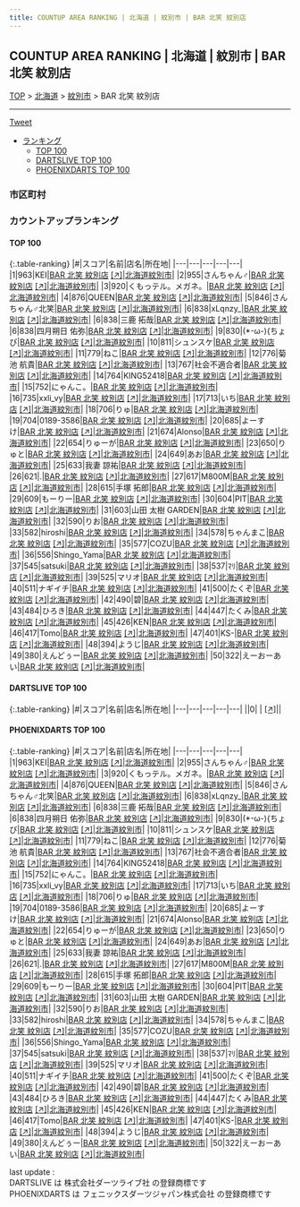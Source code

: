 ```yaml
---
title: COUNTUP AREA RANKING | 北海道 | 紋別市 | BAR 北笑 紋別店
---
```

## COUNTUP AREA RANKING | 北海道 | 紋別市 | BAR 北笑 紋別店

[TOP](/darts/rank/) > [北海道](/darts/rank/北海道/) > [紋別市](/darts/rank/北海道/紋別市/) > BAR 北笑 紋別店

___

<a href="https://twitter.com/share?ref_src=twsrc%5Etfw" data-text="COUNTUP AREA RANKING | 北海道紋別市BAR 北笑 紋別店" class="twitter-share-button" data-hashtags="DARTSLIVE,PHOENIXDARTS,darts,ダーツ" data-show-count="false">Tweet</a>

* [ランキング](#カウントアップランキング)
    * [TOP 100](#top-100)
    * [DARTSLIVE TOP 100](#dartslive-top-100)
    * [PHOENIXDARTS TOP 100](#phoenixdarts-top-100)

### 市区町村

<ul>

</ul>

### カウントアップランキング

#### TOP 100



{:.table-ranking}
|#|スコア|名前|店名|所在地|
|---|---|---|---|---|
|1|963|<span class="rank-name-pd">KEI</span>|<a href="/darts/rank/shops/89933.html">BAR 北笑 紋別店</a> <a href="https://vs.phoenixdarts.com/jp/shop/shopDetailInfo/s_89933?s_seq=89933">[↗]</a>|<a href="/darts/rank/北海道/紋別市">北海道紋別市</a>|
|2|955|<span class="rank-name-pd">さんちゃん♂</span>|<a href="/darts/rank/shops/89933.html">BAR 北笑 紋別店</a> <a href="https://vs.phoenixdarts.com/jp/shop/shopDetailInfo/s_89933?s_seq=89933">[↗]</a>|<a href="/darts/rank/北海道/紋別市">北海道紋別市</a>|
|3|920|<span class="rank-name-pd">くもっテル。メガネ。</span>|<a href="/darts/rank/shops/89933.html">BAR 北笑 紋別店</a> <a href="https://vs.phoenixdarts.com/jp/shop/shopDetailInfo/s_89933?s_seq=89933">[↗]</a>|<a href="/darts/rank/北海道/紋別市">北海道紋別市</a>|
|4|876|<span class="rank-name-pd">QUEEN</span>|<a href="/darts/rank/shops/89933.html">BAR 北笑 紋別店</a> <a href="https://vs.phoenixdarts.com/jp/shop/shopDetailInfo/s_89933?s_seq=89933">[↗]</a>|<a href="/darts/rank/北海道/紋別市">北海道紋別市</a>|
|5|846|<span class="rank-name-pd">さんちゃん♂北笑</span>|<a href="/darts/rank/shops/89933.html">BAR 北笑 紋別店</a> <a href="https://vs.phoenixdarts.com/jp/shop/shopDetailInfo/s_89933?s_seq=89933">[↗]</a>|<a href="/darts/rank/北海道/紋別市">北海道紋別市</a>|
|6|838|<span class="rank-name-pd">xLqnzy_</span>|<a href="/darts/rank/shops/89933.html">BAR 北笑 紋別店</a> <a href="https://vs.phoenixdarts.com/jp/shop/shopDetailInfo/s_89933?s_seq=89933">[↗]</a>|<a href="/darts/rank/北海道/紋別市">北海道紋別市</a>|
|6|838|<span class="rank-name-pd"><span class="pro-icon-pd"></span>三鹿 拓哉</span>|<a href="/darts/rank/shops/89933.html">BAR 北笑 紋別店</a> <a href="https://vs.phoenixdarts.com/jp/shop/shopDetailInfo/s_89933?s_seq=89933">[↗]</a>|<a href="/darts/rank/北海道/紋別市">北海道紋別市</a>|
|6|838|<span class="rank-name-pd">四月朔日 佑弥</span>|<a href="/darts/rank/shops/89933.html">BAR 北笑 紋別店</a> <a href="https://vs.phoenixdarts.com/jp/shop/shopDetailInfo/s_89933?s_seq=89933">[↗]</a>|<a href="/darts/rank/北海道/紋別市">北海道紋別市</a>|
|9|830|<span class="rank-name-pd">(*-ω-){ちょび</span>|<a href="/darts/rank/shops/89933.html">BAR 北笑 紋別店</a> <a href="https://vs.phoenixdarts.com/jp/shop/shopDetailInfo/s_89933?s_seq=89933">[↗]</a>|<a href="/darts/rank/北海道/紋別市">北海道紋別市</a>|
|10|811|<span class="rank-name-pd">シュンスケ</span>|<a href="/darts/rank/shops/89933.html">BAR 北笑 紋別店</a> <a href="https://vs.phoenixdarts.com/jp/shop/shopDetailInfo/s_89933?s_seq=89933">[↗]</a>|<a href="/darts/rank/北海道/紋別市">北海道紋別市</a>|
|11|779|<span class="rank-name-pd">ねこ</span>|<a href="/darts/rank/shops/89933.html">BAR 北笑 紋別店</a> <a href="https://vs.phoenixdarts.com/jp/shop/shopDetailInfo/s_89933?s_seq=89933">[↗]</a>|<a href="/darts/rank/北海道/紋別市">北海道紋別市</a>|
|12|776|<span class="rank-name-pd">菊池 航貴</span>|<a href="/darts/rank/shops/89933.html">BAR 北笑 紋別店</a> <a href="https://vs.phoenixdarts.com/jp/shop/shopDetailInfo/s_89933?s_seq=89933">[↗]</a>|<a href="/darts/rank/北海道/紋別市">北海道紋別市</a>|
|13|767|<span class="rank-name-pd">社会不適合者</span>|<a href="/darts/rank/shops/89933.html">BAR 北笑 紋別店</a> <a href="https://vs.phoenixdarts.com/jp/shop/shopDetailInfo/s_89933?s_seq=89933">[↗]</a>|<a href="/darts/rank/北海道/紋別市">北海道紋別市</a>|
|14|764|<span class="rank-name-pd">KING52418</span>|<a href="/darts/rank/shops/89933.html">BAR 北笑 紋別店</a> <a href="https://vs.phoenixdarts.com/jp/shop/shopDetailInfo/s_89933?s_seq=89933">[↗]</a>|<a href="/darts/rank/北海道/紋別市">北海道紋別市</a>|
|15|752|<span class="rank-name-pd">にゃんこ。</span>|<a href="/darts/rank/shops/89933.html">BAR 北笑 紋別店</a> <a href="https://vs.phoenixdarts.com/jp/shop/shopDetailInfo/s_89933?s_seq=89933">[↗]</a>|<a href="/darts/rank/北海道/紋別市">北海道紋別市</a>|
|16|735|<span class="rank-name-pd">xxli_vy</span>|<a href="/darts/rank/shops/89933.html">BAR 北笑 紋別店</a> <a href="https://vs.phoenixdarts.com/jp/shop/shopDetailInfo/s_89933?s_seq=89933">[↗]</a>|<a href="/darts/rank/北海道/紋別市">北海道紋別市</a>|
|17|713|<span class="rank-name-pd">いち</span>|<a href="/darts/rank/shops/89933.html">BAR 北笑 紋別店</a> <a href="https://vs.phoenixdarts.com/jp/shop/shopDetailInfo/s_89933?s_seq=89933">[↗]</a>|<a href="/darts/rank/北海道/紋別市">北海道紋別市</a>|
|18|706|<span class="rank-name-pd">りゅ</span>|<a href="/darts/rank/shops/89933.html">BAR 北笑 紋別店</a> <a href="https://vs.phoenixdarts.com/jp/shop/shopDetailInfo/s_89933?s_seq=89933">[↗]</a>|<a href="/darts/rank/北海道/紋別市">北海道紋別市</a>|
|19|704|<span class="rank-name-pd">0189-3586</span>|<a href="/darts/rank/shops/89933.html">BAR 北笑 紋別店</a> <a href="https://vs.phoenixdarts.com/jp/shop/shopDetailInfo/s_89933?s_seq=89933">[↗]</a>|<a href="/darts/rank/北海道/紋別市">北海道紋別市</a>|
|20|685|<span class="rank-name-pd">よーすけ</span>|<a href="/darts/rank/shops/89933.html">BAR 北笑 紋別店</a> <a href="https://vs.phoenixdarts.com/jp/shop/shopDetailInfo/s_89933?s_seq=89933">[↗]</a>|<a href="/darts/rank/北海道/紋別市">北海道紋別市</a>|
|21|674|<span class="rank-name-pd">Alonso</span>|<a href="/darts/rank/shops/89933.html">BAR 北笑 紋別店</a> <a href="https://vs.phoenixdarts.com/jp/shop/shopDetailInfo/s_89933?s_seq=89933">[↗]</a>|<a href="/darts/rank/北海道/紋別市">北海道紋別市</a>|
|22|654|<span class="rank-name-pd">りゅーが</span>|<a href="/darts/rank/shops/89933.html">BAR 北笑 紋別店</a> <a href="https://vs.phoenixdarts.com/jp/shop/shopDetailInfo/s_89933?s_seq=89933">[↗]</a>|<a href="/darts/rank/北海道/紋別市">北海道紋別市</a>|
|23|650|<span class="rank-name-pd">りゅと</span>|<a href="/darts/rank/shops/89933.html">BAR 北笑 紋別店</a> <a href="https://vs.phoenixdarts.com/jp/shop/shopDetailInfo/s_89933?s_seq=89933">[↗]</a>|<a href="/darts/rank/北海道/紋別市">北海道紋別市</a>|
|24|649|<span class="rank-name-pd">あお</span>|<a href="/darts/rank/shops/89933.html">BAR 北笑 紋別店</a> <a href="https://vs.phoenixdarts.com/jp/shop/shopDetailInfo/s_89933?s_seq=89933">[↗]</a>|<a href="/darts/rank/北海道/紋別市">北海道紋別市</a>|
|25|633|<span class="rank-name-pd">我妻 諒祐</span>|<a href="/darts/rank/shops/89933.html">BAR 北笑 紋別店</a> <a href="https://vs.phoenixdarts.com/jp/shop/shopDetailInfo/s_89933?s_seq=89933">[↗]</a>|<a href="/darts/rank/北海道/紋別市">北海道紋別市</a>|
|26|621|<span class="rank-name-pd">.</span>|<a href="/darts/rank/shops/89933.html">BAR 北笑 紋別店</a> <a href="https://vs.phoenixdarts.com/jp/shop/shopDetailInfo/s_89933?s_seq=89933">[↗]</a>|<a href="/darts/rank/北海道/紋別市">北海道紋別市</a>|
|27|617|<span class="rank-name-pd">M800M</span>|<a href="/darts/rank/shops/89933.html">BAR 北笑 紋別店</a> <a href="https://vs.phoenixdarts.com/jp/shop/shopDetailInfo/s_89933?s_seq=89933">[↗]</a>|<a href="/darts/rank/北海道/紋別市">北海道紋別市</a>|
|28|615|<span class="rank-name-pd">手塚 拓郎</span>|<a href="/darts/rank/shops/89933.html">BAR 北笑 紋別店</a> <a href="https://vs.phoenixdarts.com/jp/shop/shopDetailInfo/s_89933?s_seq=89933">[↗]</a>|<a href="/darts/rank/北海道/紋別市">北海道紋別市</a>|
|29|609|<span class="rank-name-pd">もーりー</span>|<a href="/darts/rank/shops/89933.html">BAR 北笑 紋別店</a> <a href="https://vs.phoenixdarts.com/jp/shop/shopDetailInfo/s_89933?s_seq=89933">[↗]</a>|<a href="/darts/rank/北海道/紋別市">北海道紋別市</a>|
|30|604|<span class="rank-name-pd">PIT</span>|<a href="/darts/rank/shops/89933.html">BAR 北笑 紋別店</a> <a href="https://vs.phoenixdarts.com/jp/shop/shopDetailInfo/s_89933?s_seq=89933">[↗]</a>|<a href="/darts/rank/北海道/紋別市">北海道紋別市</a>|
|31|603|<span class="rank-name-pd">山田 太樹 GARDEN</span>|<a href="/darts/rank/shops/89933.html">BAR 北笑 紋別店</a> <a href="https://vs.phoenixdarts.com/jp/shop/shopDetailInfo/s_89933?s_seq=89933">[↗]</a>|<a href="/darts/rank/北海道/紋別市">北海道紋別市</a>|
|32|590|<span class="rank-name-pd">りお</span>|<a href="/darts/rank/shops/89933.html">BAR 北笑 紋別店</a> <a href="https://vs.phoenixdarts.com/jp/shop/shopDetailInfo/s_89933?s_seq=89933">[↗]</a>|<a href="/darts/rank/北海道/紋別市">北海道紋別市</a>|
|33|582|<span class="rank-name-pd">hiroshi</span>|<a href="/darts/rank/shops/89933.html">BAR 北笑 紋別店</a> <a href="https://vs.phoenixdarts.com/jp/shop/shopDetailInfo/s_89933?s_seq=89933">[↗]</a>|<a href="/darts/rank/北海道/紋別市">北海道紋別市</a>|
|34|578|<span class="rank-name-pd">ちゃんまこ</span>|<a href="/darts/rank/shops/89933.html">BAR 北笑 紋別店</a> <a href="https://vs.phoenixdarts.com/jp/shop/shopDetailInfo/s_89933?s_seq=89933">[↗]</a>|<a href="/darts/rank/北海道/紋別市">北海道紋別市</a>|
|35|577|<span class="rank-name-pd">COZU</span>|<a href="/darts/rank/shops/89933.html">BAR 北笑 紋別店</a> <a href="https://vs.phoenixdarts.com/jp/shop/shopDetailInfo/s_89933?s_seq=89933">[↗]</a>|<a href="/darts/rank/北海道/紋別市">北海道紋別市</a>|
|36|556|<span class="rank-name-pd">Shingo_Yama</span>|<a href="/darts/rank/shops/89933.html">BAR 北笑 紋別店</a> <a href="https://vs.phoenixdarts.com/jp/shop/shopDetailInfo/s_89933?s_seq=89933">[↗]</a>|<a href="/darts/rank/北海道/紋別市">北海道紋別市</a>|
|37|545|<span class="rank-name-pd">satsuki</span>|<a href="/darts/rank/shops/89933.html">BAR 北笑 紋別店</a> <a href="https://vs.phoenixdarts.com/jp/shop/shopDetailInfo/s_89933?s_seq=89933">[↗]</a>|<a href="/darts/rank/北海道/紋別市">北海道紋別市</a>|
|38|537|<span class="rank-name-pd">ﾏﾘ</span>|<a href="/darts/rank/shops/89933.html">BAR 北笑 紋別店</a> <a href="https://vs.phoenixdarts.com/jp/shop/shopDetailInfo/s_89933?s_seq=89933">[↗]</a>|<a href="/darts/rank/北海道/紋別市">北海道紋別市</a>|
|39|525|<span class="rank-name-pd">マリオ</span>|<a href="/darts/rank/shops/89933.html">BAR 北笑 紋別店</a> <a href="https://vs.phoenixdarts.com/jp/shop/shopDetailInfo/s_89933?s_seq=89933">[↗]</a>|<a href="/darts/rank/北海道/紋別市">北海道紋別市</a>|
|40|511|<span class="rank-name-pd">ナギイチ</span>|<a href="/darts/rank/shops/89933.html">BAR 北笑 紋別店</a> <a href="https://vs.phoenixdarts.com/jp/shop/shopDetailInfo/s_89933?s_seq=89933">[↗]</a>|<a href="/darts/rank/北海道/紋別市">北海道紋別市</a>|
|41|500|<span class="rank-name-pd">たくぞ</span>|<a href="/darts/rank/shops/89933.html">BAR 北笑 紋別店</a> <a href="https://vs.phoenixdarts.com/jp/shop/shopDetailInfo/s_89933?s_seq=89933">[↗]</a>|<a href="/darts/rank/北海道/紋別市">北海道紋別市</a>|
|42|490|<span class="rank-name-pd">碧</span>|<a href="/darts/rank/shops/89933.html">BAR 北笑 紋別店</a> <a href="https://vs.phoenixdarts.com/jp/shop/shopDetailInfo/s_89933?s_seq=89933">[↗]</a>|<a href="/darts/rank/北海道/紋別市">北海道紋別市</a>|
|43|484|<span class="rank-name-pd">ひろき</span>|<a href="/darts/rank/shops/89933.html">BAR 北笑 紋別店</a> <a href="https://vs.phoenixdarts.com/jp/shop/shopDetailInfo/s_89933?s_seq=89933">[↗]</a>|<a href="/darts/rank/北海道/紋別市">北海道紋別市</a>|
|44|447|<span class="rank-name-pd">たくみ</span>|<a href="/darts/rank/shops/89933.html">BAR 北笑 紋別店</a> <a href="https://vs.phoenixdarts.com/jp/shop/shopDetailInfo/s_89933?s_seq=89933">[↗]</a>|<a href="/darts/rank/北海道/紋別市">北海道紋別市</a>|
|45|426|<span class="rank-name-pd">KEN</span>|<a href="/darts/rank/shops/89933.html">BAR 北笑 紋別店</a> <a href="https://vs.phoenixdarts.com/jp/shop/shopDetailInfo/s_89933?s_seq=89933">[↗]</a>|<a href="/darts/rank/北海道/紋別市">北海道紋別市</a>|
|46|417|<span class="rank-name-pd">Tomo</span>|<a href="/darts/rank/shops/89933.html">BAR 北笑 紋別店</a> <a href="https://vs.phoenixdarts.com/jp/shop/shopDetailInfo/s_89933?s_seq=89933">[↗]</a>|<a href="/darts/rank/北海道/紋別市">北海道紋別市</a>|
|47|401|<span class="rank-name-pd">KS-</span>|<a href="/darts/rank/shops/89933.html">BAR 北笑 紋別店</a> <a href="https://vs.phoenixdarts.com/jp/shop/shopDetailInfo/s_89933?s_seq=89933">[↗]</a>|<a href="/darts/rank/北海道/紋別市">北海道紋別市</a>|
|48|394|<span class="rank-name-pd">ようじ</span>|<a href="/darts/rank/shops/89933.html">BAR 北笑 紋別店</a> <a href="https://vs.phoenixdarts.com/jp/shop/shopDetailInfo/s_89933?s_seq=89933">[↗]</a>|<a href="/darts/rank/北海道/紋別市">北海道紋別市</a>|
|49|380|<span class="rank-name-pd">えんどぅー</span>|<a href="/darts/rank/shops/89933.html">BAR 北笑 紋別店</a> <a href="https://vs.phoenixdarts.com/jp/shop/shopDetailInfo/s_89933?s_seq=89933">[↗]</a>|<a href="/darts/rank/北海道/紋別市">北海道紋別市</a>|
|50|322|<span class="rank-name-pd">えーおーあい</span>|<a href="/darts/rank/shops/89933.html">BAR 北笑 紋別店</a> <a href="https://vs.phoenixdarts.com/jp/shop/shopDetailInfo/s_89933?s_seq=89933">[↗]</a>|<a href="/darts/rank/北海道/紋別市">北海道紋別市</a>|


#### DARTSLIVE TOP 100



{:.table-ranking}
|#|スコア|名前|店名|所在地|
|---|---|---|---|---|
||0|<span class="rank-name-dl"> </span>|<a href="/darts/rank/shops/.html"></a> <a href="">[↗]</a>|<a href="/darts/rank//"></a>|


#### PHOENIXDARTS TOP 100



{:.table-ranking}
|#|スコア|名前|店名|所在地|
|---|---|---|---|---|
|1|963|<span class="rank-name-pd">KEI</span>|<a href="/darts/rank/shops/89933.html">BAR 北笑 紋別店</a> <a href="https://vs.phoenixdarts.com/jp/shop/shopDetailInfo/s_89933?s_seq=89933">[↗]</a>|<a href="/darts/rank/北海道/紋別市">北海道紋別市</a>|
|2|955|<span class="rank-name-pd">さんちゃん♂</span>|<a href="/darts/rank/shops/89933.html">BAR 北笑 紋別店</a> <a href="https://vs.phoenixdarts.com/jp/shop/shopDetailInfo/s_89933?s_seq=89933">[↗]</a>|<a href="/darts/rank/北海道/紋別市">北海道紋別市</a>|
|3|920|<span class="rank-name-pd">くもっテル。メガネ。</span>|<a href="/darts/rank/shops/89933.html">BAR 北笑 紋別店</a> <a href="https://vs.phoenixdarts.com/jp/shop/shopDetailInfo/s_89933?s_seq=89933">[↗]</a>|<a href="/darts/rank/北海道/紋別市">北海道紋別市</a>|
|4|876|<span class="rank-name-pd">QUEEN</span>|<a href="/darts/rank/shops/89933.html">BAR 北笑 紋別店</a> <a href="https://vs.phoenixdarts.com/jp/shop/shopDetailInfo/s_89933?s_seq=89933">[↗]</a>|<a href="/darts/rank/北海道/紋別市">北海道紋別市</a>|
|5|846|<span class="rank-name-pd">さんちゃん♂北笑</span>|<a href="/darts/rank/shops/89933.html">BAR 北笑 紋別店</a> <a href="https://vs.phoenixdarts.com/jp/shop/shopDetailInfo/s_89933?s_seq=89933">[↗]</a>|<a href="/darts/rank/北海道/紋別市">北海道紋別市</a>|
|6|838|<span class="rank-name-pd">xLqnzy_</span>|<a href="/darts/rank/shops/89933.html">BAR 北笑 紋別店</a> <a href="https://vs.phoenixdarts.com/jp/shop/shopDetailInfo/s_89933?s_seq=89933">[↗]</a>|<a href="/darts/rank/北海道/紋別市">北海道紋別市</a>|
|6|838|<span class="rank-name-pd"><span class="pro-icon-pd"></span>三鹿 拓哉</span>|<a href="/darts/rank/shops/89933.html">BAR 北笑 紋別店</a> <a href="https://vs.phoenixdarts.com/jp/shop/shopDetailInfo/s_89933?s_seq=89933">[↗]</a>|<a href="/darts/rank/北海道/紋別市">北海道紋別市</a>|
|6|838|<span class="rank-name-pd">四月朔日 佑弥</span>|<a href="/darts/rank/shops/89933.html">BAR 北笑 紋別店</a> <a href="https://vs.phoenixdarts.com/jp/shop/shopDetailInfo/s_89933?s_seq=89933">[↗]</a>|<a href="/darts/rank/北海道/紋別市">北海道紋別市</a>|
|9|830|<span class="rank-name-pd">(*-ω-){ちょび</span>|<a href="/darts/rank/shops/89933.html">BAR 北笑 紋別店</a> <a href="https://vs.phoenixdarts.com/jp/shop/shopDetailInfo/s_89933?s_seq=89933">[↗]</a>|<a href="/darts/rank/北海道/紋別市">北海道紋別市</a>|
|10|811|<span class="rank-name-pd">シュンスケ</span>|<a href="/darts/rank/shops/89933.html">BAR 北笑 紋別店</a> <a href="https://vs.phoenixdarts.com/jp/shop/shopDetailInfo/s_89933?s_seq=89933">[↗]</a>|<a href="/darts/rank/北海道/紋別市">北海道紋別市</a>|
|11|779|<span class="rank-name-pd">ねこ</span>|<a href="/darts/rank/shops/89933.html">BAR 北笑 紋別店</a> <a href="https://vs.phoenixdarts.com/jp/shop/shopDetailInfo/s_89933?s_seq=89933">[↗]</a>|<a href="/darts/rank/北海道/紋別市">北海道紋別市</a>|
|12|776|<span class="rank-name-pd">菊池 航貴</span>|<a href="/darts/rank/shops/89933.html">BAR 北笑 紋別店</a> <a href="https://vs.phoenixdarts.com/jp/shop/shopDetailInfo/s_89933?s_seq=89933">[↗]</a>|<a href="/darts/rank/北海道/紋別市">北海道紋別市</a>|
|13|767|<span class="rank-name-pd">社会不適合者</span>|<a href="/darts/rank/shops/89933.html">BAR 北笑 紋別店</a> <a href="https://vs.phoenixdarts.com/jp/shop/shopDetailInfo/s_89933?s_seq=89933">[↗]</a>|<a href="/darts/rank/北海道/紋別市">北海道紋別市</a>|
|14|764|<span class="rank-name-pd">KING52418</span>|<a href="/darts/rank/shops/89933.html">BAR 北笑 紋別店</a> <a href="https://vs.phoenixdarts.com/jp/shop/shopDetailInfo/s_89933?s_seq=89933">[↗]</a>|<a href="/darts/rank/北海道/紋別市">北海道紋別市</a>|
|15|752|<span class="rank-name-pd">にゃんこ。</span>|<a href="/darts/rank/shops/89933.html">BAR 北笑 紋別店</a> <a href="https://vs.phoenixdarts.com/jp/shop/shopDetailInfo/s_89933?s_seq=89933">[↗]</a>|<a href="/darts/rank/北海道/紋別市">北海道紋別市</a>|
|16|735|<span class="rank-name-pd">xxli_vy</span>|<a href="/darts/rank/shops/89933.html">BAR 北笑 紋別店</a> <a href="https://vs.phoenixdarts.com/jp/shop/shopDetailInfo/s_89933?s_seq=89933">[↗]</a>|<a href="/darts/rank/北海道/紋別市">北海道紋別市</a>|
|17|713|<span class="rank-name-pd">いち</span>|<a href="/darts/rank/shops/89933.html">BAR 北笑 紋別店</a> <a href="https://vs.phoenixdarts.com/jp/shop/shopDetailInfo/s_89933?s_seq=89933">[↗]</a>|<a href="/darts/rank/北海道/紋別市">北海道紋別市</a>|
|18|706|<span class="rank-name-pd">りゅ</span>|<a href="/darts/rank/shops/89933.html">BAR 北笑 紋別店</a> <a href="https://vs.phoenixdarts.com/jp/shop/shopDetailInfo/s_89933?s_seq=89933">[↗]</a>|<a href="/darts/rank/北海道/紋別市">北海道紋別市</a>|
|19|704|<span class="rank-name-pd">0189-3586</span>|<a href="/darts/rank/shops/89933.html">BAR 北笑 紋別店</a> <a href="https://vs.phoenixdarts.com/jp/shop/shopDetailInfo/s_89933?s_seq=89933">[↗]</a>|<a href="/darts/rank/北海道/紋別市">北海道紋別市</a>|
|20|685|<span class="rank-name-pd">よーすけ</span>|<a href="/darts/rank/shops/89933.html">BAR 北笑 紋別店</a> <a href="https://vs.phoenixdarts.com/jp/shop/shopDetailInfo/s_89933?s_seq=89933">[↗]</a>|<a href="/darts/rank/北海道/紋別市">北海道紋別市</a>|
|21|674|<span class="rank-name-pd">Alonso</span>|<a href="/darts/rank/shops/89933.html">BAR 北笑 紋別店</a> <a href="https://vs.phoenixdarts.com/jp/shop/shopDetailInfo/s_89933?s_seq=89933">[↗]</a>|<a href="/darts/rank/北海道/紋別市">北海道紋別市</a>|
|22|654|<span class="rank-name-pd">りゅーが</span>|<a href="/darts/rank/shops/89933.html">BAR 北笑 紋別店</a> <a href="https://vs.phoenixdarts.com/jp/shop/shopDetailInfo/s_89933?s_seq=89933">[↗]</a>|<a href="/darts/rank/北海道/紋別市">北海道紋別市</a>|
|23|650|<span class="rank-name-pd">りゅと</span>|<a href="/darts/rank/shops/89933.html">BAR 北笑 紋別店</a> <a href="https://vs.phoenixdarts.com/jp/shop/shopDetailInfo/s_89933?s_seq=89933">[↗]</a>|<a href="/darts/rank/北海道/紋別市">北海道紋別市</a>|
|24|649|<span class="rank-name-pd">あお</span>|<a href="/darts/rank/shops/89933.html">BAR 北笑 紋別店</a> <a href="https://vs.phoenixdarts.com/jp/shop/shopDetailInfo/s_89933?s_seq=89933">[↗]</a>|<a href="/darts/rank/北海道/紋別市">北海道紋別市</a>|
|25|633|<span class="rank-name-pd">我妻 諒祐</span>|<a href="/darts/rank/shops/89933.html">BAR 北笑 紋別店</a> <a href="https://vs.phoenixdarts.com/jp/shop/shopDetailInfo/s_89933?s_seq=89933">[↗]</a>|<a href="/darts/rank/北海道/紋別市">北海道紋別市</a>|
|26|621|<span class="rank-name-pd">.</span>|<a href="/darts/rank/shops/89933.html">BAR 北笑 紋別店</a> <a href="https://vs.phoenixdarts.com/jp/shop/shopDetailInfo/s_89933?s_seq=89933">[↗]</a>|<a href="/darts/rank/北海道/紋別市">北海道紋別市</a>|
|27|617|<span class="rank-name-pd">M800M</span>|<a href="/darts/rank/shops/89933.html">BAR 北笑 紋別店</a> <a href="https://vs.phoenixdarts.com/jp/shop/shopDetailInfo/s_89933?s_seq=89933">[↗]</a>|<a href="/darts/rank/北海道/紋別市">北海道紋別市</a>|
|28|615|<span class="rank-name-pd">手塚 拓郎</span>|<a href="/darts/rank/shops/89933.html">BAR 北笑 紋別店</a> <a href="https://vs.phoenixdarts.com/jp/shop/shopDetailInfo/s_89933?s_seq=89933">[↗]</a>|<a href="/darts/rank/北海道/紋別市">北海道紋別市</a>|
|29|609|<span class="rank-name-pd">もーりー</span>|<a href="/darts/rank/shops/89933.html">BAR 北笑 紋別店</a> <a href="https://vs.phoenixdarts.com/jp/shop/shopDetailInfo/s_89933?s_seq=89933">[↗]</a>|<a href="/darts/rank/北海道/紋別市">北海道紋別市</a>|
|30|604|<span class="rank-name-pd">PIT</span>|<a href="/darts/rank/shops/89933.html">BAR 北笑 紋別店</a> <a href="https://vs.phoenixdarts.com/jp/shop/shopDetailInfo/s_89933?s_seq=89933">[↗]</a>|<a href="/darts/rank/北海道/紋別市">北海道紋別市</a>|
|31|603|<span class="rank-name-pd">山田 太樹 GARDEN</span>|<a href="/darts/rank/shops/89933.html">BAR 北笑 紋別店</a> <a href="https://vs.phoenixdarts.com/jp/shop/shopDetailInfo/s_89933?s_seq=89933">[↗]</a>|<a href="/darts/rank/北海道/紋別市">北海道紋別市</a>|
|32|590|<span class="rank-name-pd">りお</span>|<a href="/darts/rank/shops/89933.html">BAR 北笑 紋別店</a> <a href="https://vs.phoenixdarts.com/jp/shop/shopDetailInfo/s_89933?s_seq=89933">[↗]</a>|<a href="/darts/rank/北海道/紋別市">北海道紋別市</a>|
|33|582|<span class="rank-name-pd">hiroshi</span>|<a href="/darts/rank/shops/89933.html">BAR 北笑 紋別店</a> <a href="https://vs.phoenixdarts.com/jp/shop/shopDetailInfo/s_89933?s_seq=89933">[↗]</a>|<a href="/darts/rank/北海道/紋別市">北海道紋別市</a>|
|34|578|<span class="rank-name-pd">ちゃんまこ</span>|<a href="/darts/rank/shops/89933.html">BAR 北笑 紋別店</a> <a href="https://vs.phoenixdarts.com/jp/shop/shopDetailInfo/s_89933?s_seq=89933">[↗]</a>|<a href="/darts/rank/北海道/紋別市">北海道紋別市</a>|
|35|577|<span class="rank-name-pd">COZU</span>|<a href="/darts/rank/shops/89933.html">BAR 北笑 紋別店</a> <a href="https://vs.phoenixdarts.com/jp/shop/shopDetailInfo/s_89933?s_seq=89933">[↗]</a>|<a href="/darts/rank/北海道/紋別市">北海道紋別市</a>|
|36|556|<span class="rank-name-pd">Shingo_Yama</span>|<a href="/darts/rank/shops/89933.html">BAR 北笑 紋別店</a> <a href="https://vs.phoenixdarts.com/jp/shop/shopDetailInfo/s_89933?s_seq=89933">[↗]</a>|<a href="/darts/rank/北海道/紋別市">北海道紋別市</a>|
|37|545|<span class="rank-name-pd">satsuki</span>|<a href="/darts/rank/shops/89933.html">BAR 北笑 紋別店</a> <a href="https://vs.phoenixdarts.com/jp/shop/shopDetailInfo/s_89933?s_seq=89933">[↗]</a>|<a href="/darts/rank/北海道/紋別市">北海道紋別市</a>|
|38|537|<span class="rank-name-pd">ﾏﾘ</span>|<a href="/darts/rank/shops/89933.html">BAR 北笑 紋別店</a> <a href="https://vs.phoenixdarts.com/jp/shop/shopDetailInfo/s_89933?s_seq=89933">[↗]</a>|<a href="/darts/rank/北海道/紋別市">北海道紋別市</a>|
|39|525|<span class="rank-name-pd">マリオ</span>|<a href="/darts/rank/shops/89933.html">BAR 北笑 紋別店</a> <a href="https://vs.phoenixdarts.com/jp/shop/shopDetailInfo/s_89933?s_seq=89933">[↗]</a>|<a href="/darts/rank/北海道/紋別市">北海道紋別市</a>|
|40|511|<span class="rank-name-pd">ナギイチ</span>|<a href="/darts/rank/shops/89933.html">BAR 北笑 紋別店</a> <a href="https://vs.phoenixdarts.com/jp/shop/shopDetailInfo/s_89933?s_seq=89933">[↗]</a>|<a href="/darts/rank/北海道/紋別市">北海道紋別市</a>|
|41|500|<span class="rank-name-pd">たくぞ</span>|<a href="/darts/rank/shops/89933.html">BAR 北笑 紋別店</a> <a href="https://vs.phoenixdarts.com/jp/shop/shopDetailInfo/s_89933?s_seq=89933">[↗]</a>|<a href="/darts/rank/北海道/紋別市">北海道紋別市</a>|
|42|490|<span class="rank-name-pd">碧</span>|<a href="/darts/rank/shops/89933.html">BAR 北笑 紋別店</a> <a href="https://vs.phoenixdarts.com/jp/shop/shopDetailInfo/s_89933?s_seq=89933">[↗]</a>|<a href="/darts/rank/北海道/紋別市">北海道紋別市</a>|
|43|484|<span class="rank-name-pd">ひろき</span>|<a href="/darts/rank/shops/89933.html">BAR 北笑 紋別店</a> <a href="https://vs.phoenixdarts.com/jp/shop/shopDetailInfo/s_89933?s_seq=89933">[↗]</a>|<a href="/darts/rank/北海道/紋別市">北海道紋別市</a>|
|44|447|<span class="rank-name-pd">たくみ</span>|<a href="/darts/rank/shops/89933.html">BAR 北笑 紋別店</a> <a href="https://vs.phoenixdarts.com/jp/shop/shopDetailInfo/s_89933?s_seq=89933">[↗]</a>|<a href="/darts/rank/北海道/紋別市">北海道紋別市</a>|
|45|426|<span class="rank-name-pd">KEN</span>|<a href="/darts/rank/shops/89933.html">BAR 北笑 紋別店</a> <a href="https://vs.phoenixdarts.com/jp/shop/shopDetailInfo/s_89933?s_seq=89933">[↗]</a>|<a href="/darts/rank/北海道/紋別市">北海道紋別市</a>|
|46|417|<span class="rank-name-pd">Tomo</span>|<a href="/darts/rank/shops/89933.html">BAR 北笑 紋別店</a> <a href="https://vs.phoenixdarts.com/jp/shop/shopDetailInfo/s_89933?s_seq=89933">[↗]</a>|<a href="/darts/rank/北海道/紋別市">北海道紋別市</a>|
|47|401|<span class="rank-name-pd">KS-</span>|<a href="/darts/rank/shops/89933.html">BAR 北笑 紋別店</a> <a href="https://vs.phoenixdarts.com/jp/shop/shopDetailInfo/s_89933?s_seq=89933">[↗]</a>|<a href="/darts/rank/北海道/紋別市">北海道紋別市</a>|
|48|394|<span class="rank-name-pd">ようじ</span>|<a href="/darts/rank/shops/89933.html">BAR 北笑 紋別店</a> <a href="https://vs.phoenixdarts.com/jp/shop/shopDetailInfo/s_89933?s_seq=89933">[↗]</a>|<a href="/darts/rank/北海道/紋別市">北海道紋別市</a>|
|49|380|<span class="rank-name-pd">えんどぅー</span>|<a href="/darts/rank/shops/89933.html">BAR 北笑 紋別店</a> <a href="https://vs.phoenixdarts.com/jp/shop/shopDetailInfo/s_89933?s_seq=89933">[↗]</a>|<a href="/darts/rank/北海道/紋別市">北海道紋別市</a>|
|50|322|<span class="rank-name-pd">えーおーあい</span>|<a href="/darts/rank/shops/89933.html">BAR 北笑 紋別店</a> <a href="https://vs.phoenixdarts.com/jp/shop/shopDetailInfo/s_89933?s_seq=89933">[↗]</a>|<a href="/darts/rank/北海道/紋別市">北海道紋別市</a>|


<div class="footer border-top border-gray-light mt-5 pt-3 text-right text-gray">
    last update : <span style="font-weight: italic" id="foot_last_modified"></span><br />
    DARTSLIVE は 株式会社ダーツライブ社 の登録商標です<br />
    PHOENIXDARTS は フェニックスダーツジャパン株式会社 の登録商標です<br />
</div>

<script src="https://cdnjs.cloudflare.com/ajax/libs/jquery.tablesorter/2.31.3/js/jquery.tablesorter.min.js" integrity="sha512-qzgd5cYSZcosqpzpn7zF2ZId8f/8CHmFKZ8j7mU4OUXTNRd5g+ZHBPsgKEwoqxCtdQvExE5LprwwPAgoicguNg==" crossorigin="anonymous" referrerpolicy="no-referrer"></script>
<link rel="stylesheet" href="https://cdnjs.cloudflare.com/ajax/libs/jquery.tablesorter/2.31.3/css/theme.default.min.css" integrity="sha512-wghhOJkjQX0Lh3NSWvNKeZ0ZpNn+SPVXX1Qyc9OCaogADktxrBiBdKGDoqVUOyhStvMBmJQ8ZdMHiR3wuEq8+w==" crossorigin="anonymous" referrerpolicy="no-referrer" />
<script>
$(function() {
    $(".table-ranking").tablesorter({sortList:[[0, 0]]});
    $("#foot_last_modified").text(formatDate(new Date(document.lastModified), 'yyyy-MM-dd HH:mm:ss'));
});
</script>

<script async src="https://platform.twitter.com/widgets.js" charset="utf-8"></script>